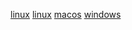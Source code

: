 [linux](https://github.com/dmvict/test-push/raw/master/v0.0.4/linux_release/test)
[linux](https://github.com/dmvict/test-push/raw/master/v0.0.4/linux_release/test)
[macos](https://github.com/dmvict/test-push/raw/master/v0.0.4/macos_release/test)
[windows](https://github.com/dmvict/test-push/raw/master/v0.0.4/windows_release)
